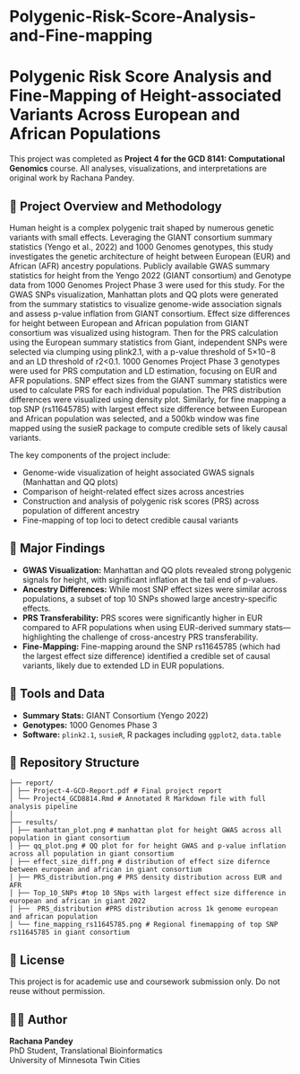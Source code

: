 # Polygenic-Risk-Score-Analysis-and-Fine-mapping  
# Polygenic Risk Score Analysis and Fine-Mapping of Height-associated Variants Across European and African Populations

This project was completed as **Project 4 for the GCD 8141: Computational Genomics** course. All analyses, visualizations, and interpretations are original work by Rachana Pandey.

## 📘 Project Overview and Methodology

Human height is a complex polygenic trait shaped by numerous genetic variants with small effects. Leveraging the GIANT consortium summary statistics (Yengo et al., 2022) and 1000 Genomes genotypes, this study investigates the genetic architecture of height between European (EUR) and African (AFR) ancestry populations. Publicly available GWAS summary statistics for height from the Yengo 2022 (GIANT consortium) and Genotype data from 1000 Genomes Project Phase 3 were used for this study. For the GWAS SNPs visualization, Manhattan plots and QQ plots were generated from the summary statistics to visualize genome-wide association signals and assess p-value inflation from GIANT consortium. Effect size differences for height between European and African population from GIANT consortium was visualized using histogram. Then for the PRS calculation using the European summary statistics from Giant, independent SNPs were selected via clumping using plink2.1, with a p-value threshold of 5×10−8 and an LD threshold of r2<0.1. 1000 Genomes Project Phase 3 genotypes were used for PRS computation and LD estimation, focusing on EUR and AFR populations. SNP effect sizes from the GIANT summary statistics were used to calculate PRS for each individual population. The PRS distribution differences were visualized using density plot. Similarly, for fine mapping a top SNP (rs11645785) with largest effect size difference between European and African population was selected, and a 500kb window was fine mapped using the susieR package to compute credible sets of likely causal variants. 

The key components of the project include:

- Genome-wide visualization of height associated GWAS signals (Manhattan and QQ plots)
- Comparison of height-related effect sizes across ancestries
- Construction and analysis of polygenic risk scores (PRS) across population of different ancestry
- Fine-mapping of top loci to detect credible causal variants

## 🧪 Major Findings

- **GWAS Visualization:** Manhattan and QQ plots revealed strong polygenic signals for height, with significant inflation at the tail end of p-values.
- **Ancestry Differences:** While most SNP effect sizes were similar across populations, a subset of top 10 SNPs showed large ancestry-specific effects.
- **PRS Transferability:** PRS scores were significantly higher in EUR compared to AFR populations when using EUR-derived summary stats—highlighting the challenge of cross-ancestry PRS transferability.
- **Fine-Mapping:** Fine-mapping around the SNP rs11645785 (which had the largest effect size difference) identified a credible set of causal variants, likely due to extended LD in EUR populations.

## 🧰 Tools and Data

- **Summary Stats:** GIANT Consortium (Yengo 2022)
- **Genotypes:** 1000 Genomes Phase 3
- **Software:** `plink2.1`, `susieR`, R packages including `ggplot2`, `data.table`

## 📁 Repository Structure  
```
├── report/
│ ├── Project-4-GCD-Report.pdf # Final project report
│ └── Project4_GCD8814.Rmd # Annotated R Markdown file with full analysis pipeline
│
├── results/
│ ├── manhattan_plot.png # manhattan plot for height GWAS across all population in giant consortium
│ ├── qq_plot.png # QQ plot for for height GWAS and p-value inflation across all population in giant consortium
│ ├── effect_size_diff.png # distribution of effect size difernce between european and african in giant consortium
│ ├── PRS_distribution.png # PRS density distribution across EUR and AFR
│ ├── Top_10_SNPs #top 10 SNps with largest effect size difference in european and african in giant 2022
│ ├──  PRS_distribution #PRS distribution across 1k genome european and african population
│ └── fine_mapping_rs11645785.png # Regional finemapping of top SNP rs11645785 in giant consortium
```

## 📜 License
This project is for academic use and coursework submission only. Do not reuse without permission.

## 🙋‍♀️ Author
**Rachana Pandey**  
PhD Student, Translational Bioinformatics  
University of Minnesota Twin Cities
